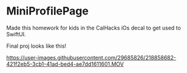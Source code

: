 # MiniProfilePage
Made this homework for kids in the CalHacks iOs decal to get used to SwiftUI.

Final proj looks like this!

https://user-images.githubusercontent.com/29685826/218858682-421f2eb5-3cb1-41ad-bed4-ae7dd1611601.MOV

